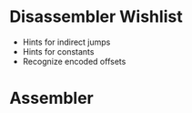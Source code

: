 # Disassembler Wishlist

* Hints for indirect jumps
* Hints for constants
* Recognize encoded offsets

# Assembler